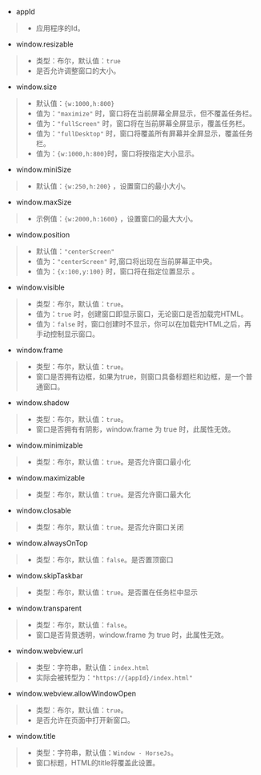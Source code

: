 - appId
> - 应用程序的Id。
- window.resizable
> - 类型：布尔，默认值：`true`
> - 是否允许调整窗口的大小。
 - window.size
> - 默认值：`{w:1000,h:800}`
> - 值为：`"maximize"` 时，窗口将在当前屏幕全屏显示，但不覆盖任务栏。
> - 值为：`"fullScreen"` 时，窗口将在当前屏幕全屏显示，覆盖任务栏。
> - 值为：`"fullDesktop"` 时，窗口将覆盖所有屏幕并全屏显示，覆盖任务栏。
> - 值为：`{w:1000,h:800}`时，窗口将按指定大小显示。
 - window.miniSize
> - 默认值：`{w:250,h:200}` ，设置窗口的最小大小。
 - window.maxSize
> - 示例值：`{w:2000,h:1600}` ，设置窗口的最大大小。
 - window.position
> - 默认值：`"centerScreen"`
> - 值为：`"centerScreen"` 时,窗口将出现在当前屏幕正中央。
> - 值为：`{x:100,y:100}` 时，窗口将在指定位置显示 。
 - window.visible
> - 类型：布尔，默认值：`true`。
> - 值为：`true` 时，创建窗口即显示窗口，无论窗口是否加载完HTML。
> - 值为：`false` 时，窗口创建时不显示，你可以在加载完HTML之后，再手动控制显示窗口。
 - window.frame
> - 类型：布尔，默认值：`true`。
> - 窗口是否拥有边框，如果为true，则窗口具备标题栏和边框，是一个普通窗口。
 - window.shadow
> - 类型：布尔，默认值：`true`。
> - 窗口是否拥有有阴影，window.frame 为 true 时，此属性无效。
 - window.minimizable
> - 类型：布尔，默认值：`true`。是否允许窗口最小化
 - window.maximizable 
> - 类型：布尔，默认值：`true`。是否允许窗口最大化
 - window.closable
> - 类型：布尔，默认值：`true`。是否允许窗口关闭
 - window.alwaysOnTop
> - 类型：布尔，默认值：`false`。是否置顶窗口
 - window.skipTaskbar
> - 类型：布尔，默认值：`true`。是否置在任务栏中显示
 - window.transparent 
> - 类型：布尔，默认值：`false`。
> - 窗口是否背景透明，window.frame 为 true 时，此属性无效。
- window.webview.url
> - 类型：字符串，默认值：`index.html`
> - 实际会被转型为：`"https://{appId}/index.html"`
 - window.webview.allowWindowOpen
> - 类型：布尔，默认值：`true`。
> - 是否允许在页面中打开新窗口。
 - window.title
> - 类型：字符串，默认值：`Window - HorseJs`。
> - 窗口标题，HTML的title将覆盖此设置。
